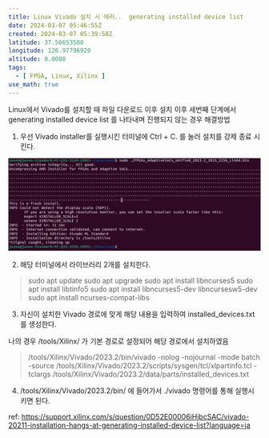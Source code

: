 ```yaml
---
title: Linux Vivado 설치 시 에러..  generating installed device list
date: 2024-03-07 05:46:55Z
created: 2024-03-07 05:39:58Z
latitude: 37.56653500
longitude: 126.97796920
altitude: 0.0000
tags:
  - [ FPGA, Linux, Xilinx ]
use_math: true
---
```


Linux에서 Vivado를 설치할 때 파일 다운로드 이후 설치 이후 세번째 단계에서 generating installed device list 를 나타내며 진행되지 않는 경우 해결방법

1. 우선 Vivado installer를 실행시킨 터미널에  Ctrl + C. 를 눌러 설치를 강제 종료 시킨다.

![Screenshot 2024-03-07 at 14.41.58.jpg](_resources/Screenshot%202024-03-07%20at%2014.41.58.jpg)

2. 해당 터미널에서 라이브러리 2개를 설치한다.
> sudo apt update
sudo apt upgrade
sudo apt install libncurses5
sudo apt install libtinfo5
sudo apt install libncurses5-dev libncursesw5-dev
sudo apt install ncurses-compat-libs

3. 자신이 설치한 Vivado 경로에 맞게 해당 내용을 입력하여 installed_devices.txt를 생성한다.

나의 경우 /tools/Xilinx/ 가 기본 경로로 설정되어 해당 경로에서 설치하였음

> /tools/Xilinx/Vivado/2023.2/bin/vivado -nolog -nojournal -mode batch -source /tools/Xilinx/Vivado/2023.2/scripts/sysgen/tcl/xlpartinfo.tcl -tclargs /tools/Xilinx/Vivado/2023.2/data/parts/installed_devices.txt

4. /tools/Xilinx/Vivado/2023.2/bin/ 에 들어가서 ./vivado 명령어를 통해 실행시키면 된다.

ref: https://support.xilinx.com/s/question/0D52E00006iHjbcSAC/vivado-20211-installation-hangs-at-generating-installed-device-list?language=ja